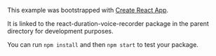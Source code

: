This example was bootstrapped with [Create React App](https://github.com/facebook/create-react-app).

It is linked to the react-duration-voice-recorder package in the parent directory for development purposes.

You can run `npm install` and then `npm start` to test your package.
